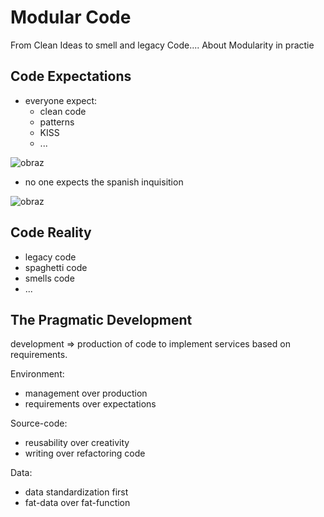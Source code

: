 # Modular Code

From Clean Ideas to smell and legacy Code.... About Modularity in practie

## Code Expectations

+ everyone expect:
  + clean code
  + patterns
  + KISS
  + ...
    
![obraz](https://github.com/tom-sapletta-com/clean-code/assets/5669657/96c736d2-a189-4894-9a1a-cfdf79232bfd)

  
+ no one expects the spanish inquisition
  

![obraz](https://github.com/tom-sapletta-com/clean-code/assets/5669657/fe601411-dcd3-43a3-a146-d8e136c57e54)



## Code Reality

+ legacy code
+ spaghetti code
+ smells code
+ ...



## The Pragmatic Development

development => production of code to implement services based on requirements.

Environment:
+ management over production
+ requirements over expectations

Source-code:
+ reusability over creativity
+ writing over refactoring code

Data:
+ data standardization first
+ fat-data over fat-function


